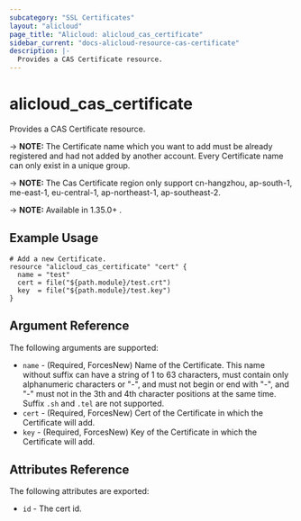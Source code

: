 ```yaml
---
subcategory: "SSL Certificates"
layout: "alicloud"
page_title: "Alicloud: alicloud_cas_certificate"
sidebar_current: "docs-alicloud-resource-cas-certificate"
description: |-
  Provides a CAS Certificate resource.
---
```


# alicloud\_cas\_certificate

Provides a CAS Certificate resource.

-> **NOTE:** The Certificate name which you want to add must be already registered and had not added by another account. Every Certificate name can only exist in a unique group.

-> **NOTE:** The Cas Certificate region only support cn-hangzhou, ap-south-1, me-east-1, eu-central-1, ap-northeast-1, ap-southeast-2.

-> **NOTE:** Available in 1.35.0+ .

## Example Usage

```
# Add a new Certificate.
resource "alicloud_cas_certificate" "cert" {
  name = "test"
  cert = file("${path.module}/test.crt")
  key  = file("${path.module}/test.key")
}
```
## Argument Reference

The following arguments are supported:

* `name` - (Required, ForcesNew) Name of the Certificate. This name without suffix can have a string of 1 to 63 characters, must contain only alphanumeric characters or "-", and must not begin or end with "-", and "-" must not in the 3th and 4th character positions at the same time. Suffix `.sh` and `.tel` are not supported.
* `cert` - (Required, ForcesNew) Cert of the Certificate in which the Certificate will add.
* `key` - (Required, ForcesNew) Key of the Certificate in which the Certificate will add.


## Attributes Reference

The following attributes are exported:

* `id` - The cert id.
